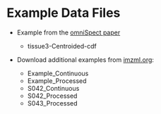 # Example Data Files

* Example from the [omniSpect paper](http://doi.org/10.1007/s13361-012-0572-y)
  * tissue3-Centroided-cdf

* Download additional examples from [imzml.org](http://www.imzml.org/index.php?option=com_content&view=article&id=186&Itemid=68):
  * Example_Continuous
  * Example_Processed
  * S042_Continuous
  * S042_Processed
  * S043_Processed




